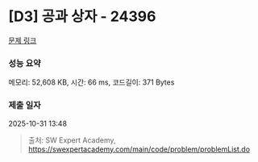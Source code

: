 # [D3] 공과 상자 - 24396 

[문제 링크](https://swexpertacademy.com/main/code/problem/problemDetail.do?contestProbId=AZZ_XjxKgVLHBINj) 

### 성능 요약

메모리: 52,608 KB, 시간: 66 ms, 코드길이: 371 Bytes

### 제출 일자

2025-10-31 13:48



> 출처: SW Expert Academy, https://swexpertacademy.com/main/code/problem/problemList.do